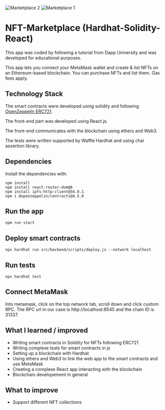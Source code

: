 ![Marketplace 2](https://user-images.githubusercontent.com/3207620/158163606-b405f462-785b-4bc1-8ac3-99fdfb010fc7.PNG)
![Marketplace 1](https://user-images.githubusercontent.com/3207620/158163601-53a64a3c-77e5-4bf9-8828-e465a8e60376.PNG)

# NFT-Marketplace (Hardhat-Solidity-React)
This app was coded by following a tutorial from Dapp University and was developed for educational purposes.

This app lets you connect your MetaMask wallet and create & list NFTs on an Ethereum-based blockchain. You can purchase NFTs and list them. Gas fees apply.

## Technology Stack
The smart contracts were developed using solidity and following [OpenZeppelin ERC721](https://docs.openzeppelin.com/contracts/2.x/api/token/erc721).

The front-end part was developed using React.js.

The front-end communicates with the blockchain using ethers and Web3.

The tests were written supported by Waffle Hardhat and using chai assertion library.

## Dependencies
Install the dependencies with:
```
npm install
npm install react-router-dom@6
npm install ipfs-http-client@56.0.1
npm i @openzeppelin/contracts@4.5.0
```

## Run the app
```
npm run start
```

## Deploy smart contracts
```
npx hardhat run src/backend/scripts/deploy.js --network localhost
```

## Run tests
```
npx hardhat test
```

## Connect MetaMask
Into metamask, click on the top network tab, scroll down and click custom RPC. The RPC url in our case is http://localhost:8545 and the chain ID is 31337.

## What I learned / improved
- Writing smart contracts in Solidity for NFTs following ERC721
- Writing complexe tests for smart contracts in js
- Setting up a blockchain with Hardhat
- Using ethers and Web3 to link the web app to the smart contracts and use MetaMask
- Creating a complexe React app interacting with the blockchain
- Blockchain developement in general

## What to improve
- Support different NFT collections
